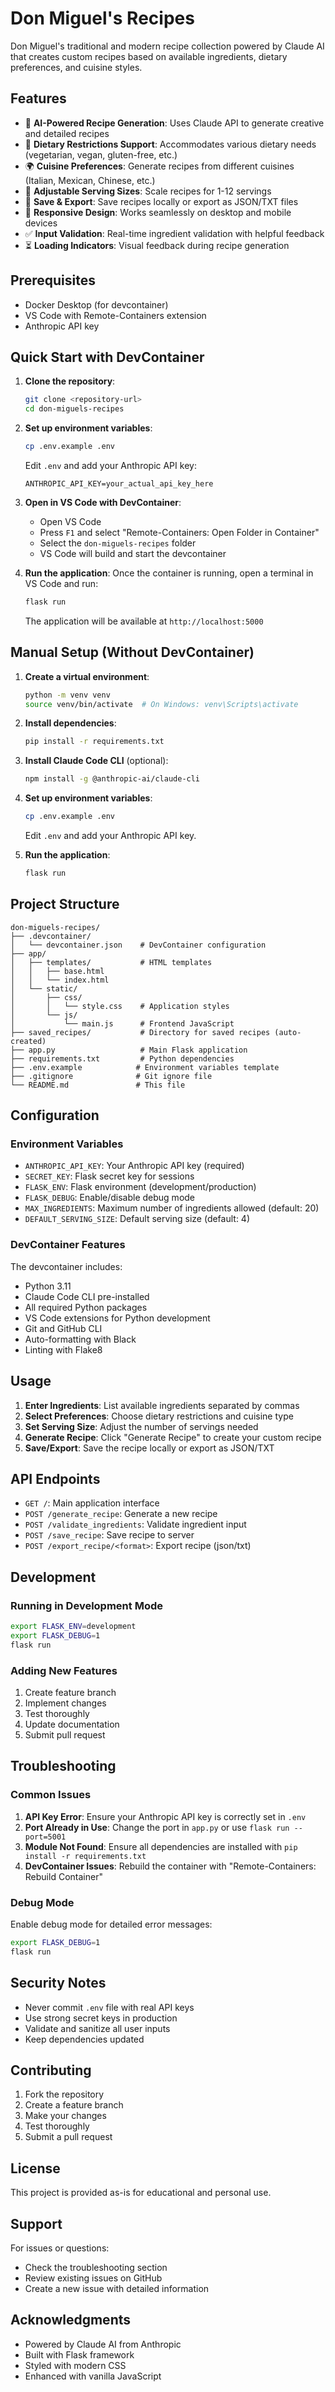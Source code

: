 # Don Miguel's Recipes

Don Miguel's traditional and modern recipe collection powered by Claude AI that creates custom recipes based on available ingredients, dietary preferences, and cuisine styles.

## Features

- 🤖 **AI-Powered Recipe Generation**: Uses Claude API to generate creative and detailed recipes
- 🥗 **Dietary Restrictions Support**: Accommodates various dietary needs (vegetarian, vegan, gluten-free, etc.)
- 🌍 **Cuisine Preferences**: Generate recipes from different cuisines (Italian, Mexican, Chinese, etc.)
- 👥 **Adjustable Serving Sizes**: Scale recipes for 1-12 servings
- 💾 **Save & Export**: Save recipes locally or export as JSON/TXT files
- 📱 **Responsive Design**: Works seamlessly on desktop and mobile devices
- ✅ **Input Validation**: Real-time ingredient validation with helpful feedback
- ⏳ **Loading Indicators**: Visual feedback during recipe generation

## Prerequisites

- Docker Desktop (for devcontainer)
- VS Code with Remote-Containers extension
- Anthropic API key

## Quick Start with DevContainer

1. **Clone the repository**:
   ```bash
   git clone <repository-url>
   cd don-miguels-recipes
   ```

2. **Set up environment variables**:
   ```bash
   cp .env.example .env
   ```
   Edit `.env` and add your Anthropic API key:
   ```
   ANTHROPIC_API_KEY=your_actual_api_key_here
   ```

3. **Open in VS Code with DevContainer**:
   - Open VS Code
   - Press `F1` and select "Remote-Containers: Open Folder in Container"
   - Select the `don-miguels-recipes` folder
   - VS Code will build and start the devcontainer

4. **Run the application**:
   Once the container is running, open a terminal in VS Code and run:
   ```bash
   flask run
   ```
   The application will be available at `http://localhost:5000`

## Manual Setup (Without DevContainer)

1. **Create a virtual environment**:
   ```bash
   python -m venv venv
   source venv/bin/activate  # On Windows: venv\Scripts\activate
   ```

2. **Install dependencies**:
   ```bash
   pip install -r requirements.txt
   ```

3. **Install Claude Code CLI** (optional):
   ```bash
   npm install -g @anthropic-ai/claude-cli
   ```

4. **Set up environment variables**:
   ```bash
   cp .env.example .env
   ```
   Edit `.env` and add your Anthropic API key.

5. **Run the application**:
   ```bash
   flask run
   ```

## Project Structure

```
don-miguels-recipes/
├── .devcontainer/
│   └── devcontainer.json    # DevContainer configuration
├── app/
│   ├── templates/           # HTML templates
│   │   ├── base.html
│   │   └── index.html
│   └── static/
│       ├── css/
│       │   └── style.css    # Application styles
│       └── js/
│           └── main.js      # Frontend JavaScript
├── saved_recipes/           # Directory for saved recipes (auto-created)
├── app.py                   # Main Flask application
├── requirements.txt         # Python dependencies
├── .env.example            # Environment variables template
├── .gitignore              # Git ignore file
└── README.md               # This file
```

## Configuration

### Environment Variables

- `ANTHROPIC_API_KEY`: Your Anthropic API key (required)
- `SECRET_KEY`: Flask secret key for sessions
- `FLASK_ENV`: Flask environment (development/production)
- `FLASK_DEBUG`: Enable/disable debug mode
- `MAX_INGREDIENTS`: Maximum number of ingredients allowed (default: 20)
- `DEFAULT_SERVING_SIZE`: Default serving size (default: 4)

### DevContainer Features

The devcontainer includes:
- Python 3.11
- Claude Code CLI pre-installed
- All required Python packages
- VS Code extensions for Python development
- Git and GitHub CLI
- Auto-formatting with Black
- Linting with Flake8

## Usage

1. **Enter Ingredients**: List available ingredients separated by commas
2. **Select Preferences**: Choose dietary restrictions and cuisine type
3. **Set Serving Size**: Adjust the number of servings needed
4. **Generate Recipe**: Click "Generate Recipe" to create your custom recipe
5. **Save/Export**: Save the recipe locally or export as JSON/TXT

## API Endpoints

- `GET /`: Main application interface
- `POST /generate_recipe`: Generate a new recipe
- `POST /validate_ingredients`: Validate ingredient input
- `POST /save_recipe`: Save recipe to server
- `POST /export_recipe/<format>`: Export recipe (json/txt)

## Development

### Running in Development Mode

```bash
export FLASK_ENV=development
export FLASK_DEBUG=1
flask run
```

### Adding New Features

1. Create feature branch
2. Implement changes
3. Test thoroughly
4. Update documentation
5. Submit pull request

## Troubleshooting

### Common Issues

1. **API Key Error**: Ensure your Anthropic API key is correctly set in `.env`
2. **Port Already in Use**: Change the port in `app.py` or use `flask run --port=5001`
3. **Module Not Found**: Ensure all dependencies are installed with `pip install -r requirements.txt`
4. **DevContainer Issues**: Rebuild the container with "Remote-Containers: Rebuild Container"

### Debug Mode

Enable debug mode for detailed error messages:
```bash
export FLASK_DEBUG=1
flask run
```

## Security Notes

- Never commit `.env` file with real API keys
- Use strong secret keys in production
- Validate and sanitize all user inputs
- Keep dependencies updated

## Contributing

1. Fork the repository
2. Create a feature branch
3. Make your changes
4. Test thoroughly
5. Submit a pull request

## License

This project is provided as-is for educational and personal use.

## Support

For issues or questions:
- Check the troubleshooting section
- Review existing issues on GitHub
- Create a new issue with detailed information

## Acknowledgments

- Powered by Claude AI from Anthropic
- Built with Flask framework
- Styled with modern CSS
- Enhanced with vanilla JavaScript